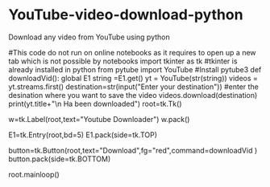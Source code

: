 # YouTube-video-download-python
Download any video from YouTube using python

#This code do not run on online notebooks as it requires to open up a new tab which is not possible by notebooks
import tkinter as tk
#tkinter is already installed in python 
from pytube import YouTube
#Install pytube3
def downloadVid():
    global E1
    string =E1.get()
    yt = YouTube(str(string))
    videos = yt.streams.first()
    destination=str(input("Enter your destination"))
    #enter the desination where you want to save the video
    videos.download(destination)
    print(yt.title+"\n Ha been downloaded")
root=tk.Tk()

w=tk.Label(root,text="Youtube Downloader")
w.pack()


E1=tk.Entry(root,bd=5)
E1.pack(side=tk.TOP)


button=tk.Button(root,text="Download",fg="red",command=downloadVid   )
button.pack(side=tk.BOTTOM)

root.mainloop()

